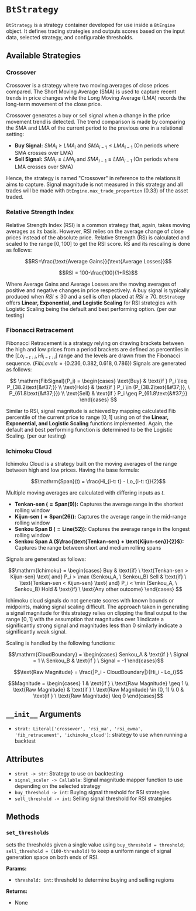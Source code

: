 # `BtStrategy`
`BtStrategy` is a strategy container developed for use inside a `BtEngine` object. It defines trading strategies 
and outputs scores based on the input data, selected strategy, and configurable thresholds.

## Available Strategies

### Crossover
Crossover is a strategy where two moving averages of close prices compared. The Short Moving Average (SMA) is used to capture
recent trends in price changes while the Long Moving Average (LMA) records the long-term movement of the close price.

Crossover generates a buy or sell signal when a change in the price movement trend is detected. The trend comparison
is made by comparing the SMA and LMA of the current period to the previous one in a relational setting:

- __Buy Signal:__ $SMA_i \geq LMA_i \ \text{and } SMA_{i-1} \leq LMA_{i-1}$ (On periods where SMA crosses over LMA)
- __Sell Signal:__ $SMA_i \leq LMA_i \ \text{and } SMA_{i-1} \geq LMA_{i-1}$ (On periods where LMA crosses over SMA)

Hence, the strategy is named "Crossover" in reference to the relations it aims to capture. Signal magnitude is not 
measured in this strategy and all trades will be made with `BtEngine.max_trade_proportion` (0.33) of the asset traded.

### Relative Strength Index
Relative Strength Index (RSI) is a common strategy that, again, takes moving averages as its basis. However, RSI relies
on the average change of close prices instead of the absolute price. Relative Strength (RS) is calculated and scaled to 
the range $[0, 100]$ to get the RSI score. RS and its rescaling is done as follows:

$$RS=\frac{\text{Average Gains}}{\text{Average Losses}}$$

$$RSI = 100-\frac{100}{1+RS}$$

Where $\text{Average Gains}$ and $\text{Average Losses}$ are the moving averages of positive and negative changes in price
respectively. A buy signal is typically produced when $RSI \leq 30$ and a sell is often placed at $RSI \geq 70$.
`BtStrategy` offers __Linear, Exponential, and Logistic Scaling__ for RSI strategies with Logistic Scaling being the default
and best performing option. (per our testing)

### Fibonacci Retracement
Fibonacci Retracement is a strategy relying on drawing brackets between the high and low prices from a period
brackets are defined as percentiles in the $[Lo_{i-t:i}, Hi_{i-t:i}]$ range and the levels are drawn from the Fibonacci
sequence. ($FibLevels = \{0.236, 0.382, 0.618, 0.786\}$) Signals are generated as follows:

$$
\mathrm{FibSignal}(P_i) =
\begin{cases}
\text{Buy} & \text{if } P_i \leq P_{38.2\text{&#37;}} \\
\text{Hold} & \text{if } P_i \in (P_{38.2\text{&#37;}}, \ P_{61.8\text{&#37;}}) \\
\text{Sell} & \text{if } P_i \geq P_{61.8\text{&#37;}}
\end{cases}
$$

Similar to RSI, signal magnitude is achieved by mapping calculated Fib percentile of the current price to range $[0, 1]$
using on of the __Linear, Exponential, and Logistic Scaling__ functions implemented. Again, the default and best
performing function is determined to be the Logistic Scaling. (per our testing)

### Ichimoku Cloud
Ichimoku Cloud is a strategy built on the moving averages of the range between high and low prices. Having the base 
formula:

$$\mathrm{Span}(t) = \frac{Hi_{i-t: t} - Lo_{i-t: t}}{2}$$

Multiple moving averages are calculated with differing inputs as $t$.

- __Tenkan-sen ($=\mathrm{Span}(9)$):__ Captures the average range in the shortest rolling window
- __Kijun-sen ($=\mathrm{Span}(26)$):__ Captures the average range in the mid-range rolling window
- __Senkou Span B ($=\mathrm{Line}(52)$):__ Captures the average range in the longest rolling window
- __Senkou Span A ($\frac{\text{Tenkan-sen} + \text{Kijun-sen}}{2}$):__ Captures the range between short and medium 
rolling spans

Signals are generated as follows:

$$\mathrm{Ichimoku} =
\begin{cases}
Buy & \text{if} \ \text{Tenkan-sen > Kijun-sen} \text{ and} P_i > \max (Senkou_A, \ Senkou_B)
Sell & \text{if} \ \text{Tenkan-sen < Kijun-sen} \text{ and} P_i < \min (Senkou_A, \ Senkou_B)
Hold & \text{if} \ \text{Any other outcome}
\end{cases}
$$

Ichimoku cloud signals do not generate scores with known bounds or midpoints, making signal scaling
difficult. The approach taken in generating a signal magnitude for this strategy relies on clipping the final
output to the range $[0, 1]$ with the assumption that magnitudes over 1 indicate a significantly strong signal
and magnitudes less than 0 similarly indicate a significantly weak signal.

Scaling is handled by the following functions:

$$\mathrm{CloudBoundary} = 
\begin{cases}
Senkou_A & \text{if } \ Signal = 1 \\
Senkou_B & \text{if } \ Signal = -1
\end{cases}$$

$$\text{Raw Magnitude} = \frac{|P_i - CloudBoundary|}{Hi_i - Lo_i}$$

$$Magnitude = 
\begin{cases}
1 & \text{if } \ \text{Raw Magnitude} \geq 1 \\
\text{Raw Magnitude} & \text{if } \ \text{Raw Magnitude} \in (0, 1) \\
0 & \text{if } \ \text{Raw Magnitude} \leq 0
\end{cases}$$

## `__init__` Arguments
- `strat: Literal['crossover', 'rsi_ma', 'rsi_ewma', 'fib_retracement', 'ichimoku_cloud']`: strategy to use when running 
a backtest

## Attributes
- `strat -> str`: Strategy to use on backtesting
- `signal_scaler -> Callable`: Signal magnitude mapper function to use depending on the selected strategy
- `buy_threshold -> int`: Buying signal threshold for RSI strategies
- `sell_threshold -> int`: Selling signal threshold for RSI strategies

## Methods
### `set_thresholds`
sets the thresholds given a single value using `buy_threshold = threshold; sell_threshold = (100-threshold)` to
keep a uniform range of signal generation space on both ends of RSI.

__Params:__
- `threshold: int`: threshold to determine buying and selling regions

__Returns:__
- None
